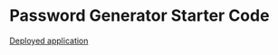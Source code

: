 # Password Generator Starter Code
[Deployed application](https://katiechurchwell.github.io/password-generator/develop/index.html) 